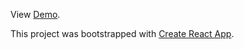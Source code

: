 
View [Demo](https://caseygirlyn.github.io/multi_step_form/).

This project was bootstrapped with [Create React App](https://github.com/facebook/create-react-app).
